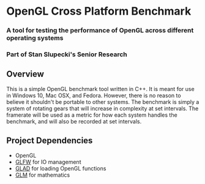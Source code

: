 # OpenGL Cross Platform Benchmark 
### A tool for testing the performance of OpenGL across different operating systems
### Part of Stan Slupecki's Senior Research

## Overview

This is a simple OpenGL benchmark tool written in C++. It is meant for use in Windows 10, Mac OSX, and Fedora. However, there is no reason to believe it shouldn't be portable to other systems.
The benchmark is simply a system of rotating gears that will increase in complexity at set intervals. The framerate will be used as a metric for how each system handles the benchmark, and will also be recorded at set intervals.

## Project Dependencies
- OpenGL
- [GLFW](https://www.glfw.org/) for IO management
- [GLAD](https://glad.dav1d.de/) for loading OpenGL functions
- [GLM](https://glm.g-truc.net/0.9.9/index.html) for mathematics